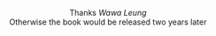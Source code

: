 
<br/><br/>

<div align="center">Thanks <i>Wawa Leung</i></div>

<div align="center">Otherwise the book would be released two years later</div>

